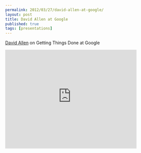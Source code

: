 ```yaml
---
permalink: 2012/03/27/david-allen-at-google/
layout: post
title: David Allen at Google
published: true
tags: [presentations]
---
```


[David Allen](http://www.davidco.com/) on Getting Things Done at Google

<iframe width="420" height="315" src="https://www.youtube.com/embed/Qo7vUdKTlhk" frameborder="0" allowfullscreen></iframe>
